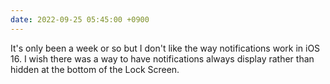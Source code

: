 ```yaml
---
date: 2022-09-25 05:45:00 +0900
---
```


It's only been a week or so but I don't like the way notifications work in iOS 16. I wish there was a way to have notifications always display rather than hidden at the bottom of the Lock Screen.
